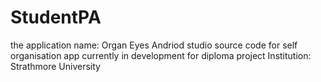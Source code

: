 # StudentPA
the application name: Organ Eyes
Andriod studio source code for self organisation app currently in development for diploma project
Institution: Strathmore University

